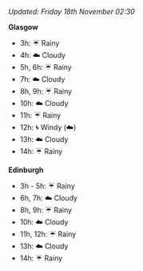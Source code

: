 *Updated: Friday 18th November 02:30*

**Glasgow**

* 3h: :umbrella: Rainy
* 4h: :cloud: Cloudy
* 5h, 6h: :umbrella: Rainy
* 7h: :cloud: Cloudy
* 8h, 9h: :umbrella: Rainy
* 10h: :cloud: Cloudy
* 11h: :umbrella: Rainy
* 12h: :cyclone: Windy (:cloud:)
* 13h: :cloud: Cloudy
* 14h: :umbrella: Rainy

**Edinburgh**

* 3h - 5h: :umbrella: Rainy
* 6h, 7h: :cloud: Cloudy
* 8h, 9h: :umbrella: Rainy
* 10h: :cloud: Cloudy
* 11h, 12h: :umbrella: Rainy
* 13h: :cloud: Cloudy
* 14h: :umbrella: Rainy
